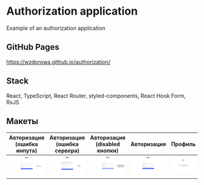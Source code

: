 # Authorization application
Example of an authorization application
## GitHub Pages
https://wzdorowa.github.io/authorization/

## Stack
React, TypeScript, React Router, styled-components, React Hook Form, RxJS

## Макеты

| Авторизация (ошибка инпута) | Авторизация (ошибка ceрвера) | Авторизация (disabled кнопки) | Авторизация | Профиль |
| :-----------: | :---------: | :-----------: | :-----------: | :------: |
|  ![authorization error input](src/fixel-perfect/authorization-error-input.png) | ![authorization error server](src/fixel-perfect/authorization-error-server.png) | ![authorization disabled button](src/fixel-perfect/authorization-disabled-button.png) | ![authorization](src/fixel-perfect/authorization.png) | ![profile](src/fixel-perfect/profile.png) |